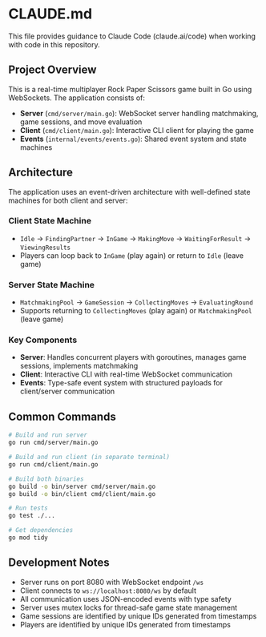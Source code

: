 # CLAUDE.md

This file provides guidance to Claude Code (claude.ai/code) when working with code in this repository.

## Project Overview

This is a real-time multiplayer Rock Paper Scissors game built in Go using WebSockets. The application consists of:

- **Server** (`cmd/server/main.go`): WebSocket server handling matchmaking, game sessions, and move evaluation
- **Client** (`cmd/client/main.go`): Interactive CLI client for playing the game
- **Events** (`internal/events/events.go`): Shared event system and state machines

## Architecture

The application uses an event-driven architecture with well-defined state machines for both client and server:

### Client State Machine
- `Idle` → `FindingPartner` → `InGame` → `MakingMove` → `WaitingForResult` → `ViewingResults`
- Players can loop back to `InGame` (play again) or return to `Idle` (leave game)

### Server State Machine  
- `MatchmakingPool` → `GameSession` → `CollectingMoves` → `EvaluatingRound`
- Supports returning to `CollectingMoves` (play again) or `MatchmakingPool` (leave game)

### Key Components

- **Server**: Handles concurrent players with goroutines, manages game sessions, implements matchmaking
- **Client**: Interactive CLI with real-time WebSocket communication
- **Events**: Type-safe event system with structured payloads for client/server communication

## Common Commands

```bash
# Build and run server
go run cmd/server/main.go

# Build and run client (in separate terminal)
go run cmd/client/main.go

# Build both binaries
go build -o bin/server cmd/server/main.go
go build -o bin/client cmd/client/main.go

# Run tests
go test ./...

# Get dependencies
go mod tidy
```

## Development Notes

- Server runs on port 8080 with WebSocket endpoint `/ws`
- Client connects to `ws://localhost:8080/ws` by default
- All communication uses JSON-encoded events with type safety
- Server uses mutex locks for thread-safe game state management
- Game sessions are identified by unique IDs generated from timestamps
- Players are identified by unique IDs generated from timestamps
